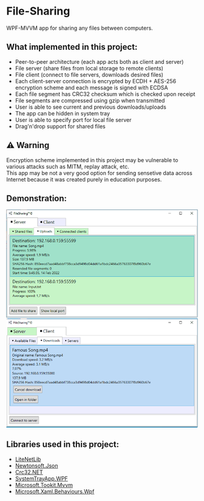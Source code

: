 # File-Sharing
WPF-MVVM app for sharing any files between computers.
## What implemented in this project:
* Peer-to-peer architecture (each app acts both as client and server)
* File server (share files from local storage to remote clients)
* File client (connect to file servers, downloads desired files)
* Each client-server connection is encrypted by ECDH + AES-256 encryption scheme and each message is signed with ECDSA
* Each file segment has CRC32 checksum which is checked upon receipt
* File segments are compressed using gzip when transmitted
* User is able to see current and previous downloads/uploads
* The app can be hidden in system tray
* User is able to specify port for local file server
* Drag'n'drop support for shared files
## ⚠ Warning
Encryption scheme implemented in this project may be vulnerable to various attacks such as MITM, replay attack, etc.\
This app may be not a very good option for sending sensetive data across Internet because it was created purely in education purposes.
## Demonstration:
![uploads](upload.gif)
![downloads](download.gif)
## Libraries used in this project:
* [LiteNetLib](https://github.com/RevenantX/LiteNetLib)
* [Newtonsoft.Json](https://www.newtonsoft.com/json)
* [Crc32.NET](https://github.com/force-net/Crc32.NET)
* [SystemTrayApp.WPF](https://github.com/fujieda/SystemTrayApp.WPF/)
* [Microsoft.Tookit.Mvvm](https://github.com/CommunityToolkit/WindowsCommunityToolkit)
* [Microsoft.Xaml.Behaviours.Wpf](https://github.com/Microsoft/XamlBehaviorsWpf)
